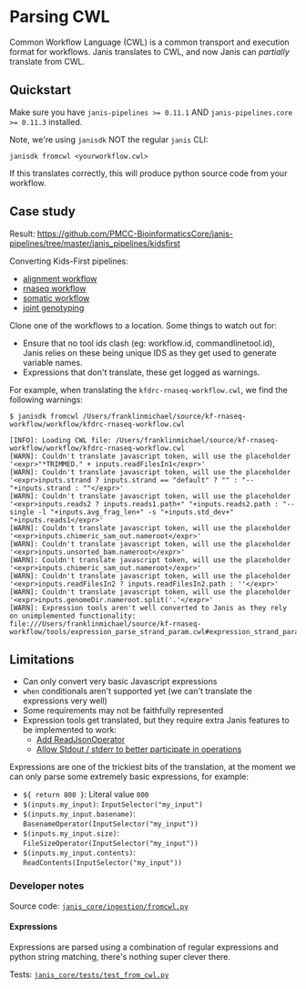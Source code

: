 # Parsing CWL

Common Workflow Language (CWL) is a common transport and execution format for workflows. Janis translates to CWL, and now Janis can *partially* translate from CWL.

## Quickstart

Make sure you have `janis-pipelines >= 0.11.1` AND `janis-pipelines.core >= 0.11.3` installed.

Note, we're using `janisdk` NOT the regular `janis` CLI:

```shell
janisdk fromcwl <yourworkflow.cwl>
```

If this translates correctly, this will produce python source code from your workflow.


## Case study

Result: https://github.com/PMCC-BioinformaticsCore/janis-pipelines/tree/master/janis_pipelines/kidsfirst

Converting Kids-First pipelines:

- [alignment workflow](https://github.com/kids-first/kf-alignment-workflow)
- [rnaseq workflow](https://github.com/kids-first/kf-rnaseq-workflow)
- [somatic workflow](https://github.com/kids-first/kf-somatic-workflow)
- [joint genotyping](https://github.com/kids-first/kf-jointgenotyping-workflow)

Clone one of the workflows to a location. Some things to watch out for:

- Ensure that no tool ids clash (eg: workflow.id, commandlinetool.id), Janis relies on these being unique IDS as they get used to generate variable names.
- Expressions that don't translate, these get logged as warnings.

For example, when translating the `kfdrc-rnaseq-workflow.cwl`, we find the following warnings:

```log
$ janisdk fromcwl /Users/franklinmichael/source/kf-rnaseq-workflow/workflow/kfdrc-rnaseq-workflow.cwl

[INFO]: Loading CWL file: /Users/franklinmichael/source/kf-rnaseq-workflow/workflow/kfdrc-rnaseq-workflow.cwl
[WARN]: Couldn't translate javascript token, will use the placeholder '<expr>"*TRIMMED." + inputs.readFilesIn1</expr>'
[WARN]: Couldn't translate javascript token, will use the placeholder '<expr>inputs.strand ? inputs.strand == "default" ? "" : "--"+inputs.strand : ""</expr>'
[WARN]: Couldn't translate javascript token, will use the placeholder '<expr>inputs.reads2 ? inputs.reads1.path+" "+inputs.reads2.path : "--single -l "+inputs.avg_frag_len+" -s "+inputs.std_dev+" "+inputs.reads1</expr>'
[WARN]: Couldn't translate javascript token, will use the placeholder '<expr>inputs.chimeric_sam_out.nameroot</expr>'
[WARN]: Couldn't translate javascript token, will use the placeholder '<expr>inputs.unsorted_bam.nameroot</expr>'
[WARN]: Couldn't translate javascript token, will use the placeholder '<expr>inputs.chimeric_sam_out.nameroot</expr>'
[WARN]: Couldn't translate javascript token, will use the placeholder '<expr>inputs.readFilesIn2 ? inputs.readFilesIn2.path : ''</expr>'
[WARN]: Couldn't translate javascript token, will use the placeholder '<expr>inputs.genomeDir.nameroot.split('.'</expr>'
[WARN]: Expression tools aren't well converted to Janis as they rely on unimplemented functionality: file:///Users/franklinmichael/source/kf-rnaseq-workflow/tools/expression_parse_strand_param.cwl#expression_strand_params```
```

## Limitations

- Can only convert very basic Javascript expressions 
- `when` conditionals aren't supported yet (we can't translate the expressions very well)
- Some requirements may not be faithfully represented
- Expression tools get translated, but they require extra Janis features to be implemented to work:
    - [Add ReadJsonOperator](https://github.com/PMCC-BioinformaticsCore/janis-core/issues/59)
    - [Allow Stdout / stderr to better participate in operations](https://github.com/PMCC-BioinformaticsCore/janis-core/issues/58)

Expressions are one of the trickiest bits of the translation, at the moment we can only parse some extremely basic expressions, for example:

- `${ return 800 }`: Literal value `800`
- `$(inputs.my_input)`: `InputSelector("my_input")`
- `$(inputs.my_input.basename)`: `BasenameOperator(InputSelector("my_input"))`
- `$(inputs.my_input.size)`: `FileSizeOperator(InputSelector("my_input"))`
- `$(inputs.my_input.contents)`: `ReadContents(InputSelector("my_input"))`


### Developer notes

Source code: [`janis_core/ingestion/fromcwl.py`](https://github.com/PMCC-BioinformaticsCore/janis-core/blob/master/janis_core/ingestion/fromcwl.py)

#### Expressions

Expressions are parsed using a combination of regular expressions and python string matching, there's nothing super clever there.

Tests: [`janis_core/tests/test_from_cwl.py`](https://github.com/PMCC-BioinformaticsCore/janis-core/blob/master/janis_core/tests/test_from_cwl.py)

